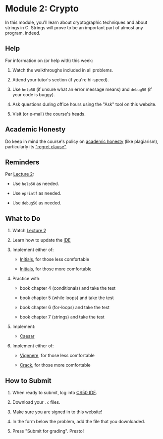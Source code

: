 # Module 2: Crypto

In this module, you'll learn about cryptographic techniques and about strings in C. Strings will prove to be an important part of almost any program, indeed.

## Help

For information on (or help with) this week:

1. Watch the walkthroughs included in all problems.

2. Attend your tutor's section (if you're hi-speed).

3. Use `help50` (if unsure what an error message means) and `debug50` (if your code is buggy).

4. Ask questions during office hours using the "Ask" tool on this website.

5. Visit (or e-mail) the course's heads.

## Academic Honesty

Do keep in mind the course's policy on [academic honesty](/syllabus#academic_honesty) (like plagiarism), particularly its ["regret clause"](/syllabus#regret).

## Reminders

Per [Lecture 2](/lectures/lecture-2):

* Use `help50` as needed.

* Use `eprintf` as needed.

* Use `debug50` as needed.

## What to Do

1. Watch [Lecture 2](/lectures/lecture-2)

2. Learn how to update the [IDE](/training/updating)

5. Implement either of:

    - [Initials](/problems/initials-less), for those less comfortable

    - [Initials](/problems/initials-more), for those more comfortable

6. Practice with:

    - book chapter 4 (conditionals) and take the test

    - book chapter 5 (while loops) and take the test

    - book chapter 6 (for-loops) and take the test

    - book chapter 7 (strings) and take the test

7. Implement:

    - [Caesar](/problems/caesar)

8. Implement either of:

    - [Vigenere](/problems/vigenere), for those less comfortable

    - [Crack](/problems/crack), for those more comfortable

## How to Submit

1. When ready to submit, log into [CS50 IDE](https://cs50.io/).

2. Download your `.c` files.

3. Make sure you are signed in to this website!

4. In the form below the problem, add the file that you downloaded.

5. Press "Submit for grading". Presto!
